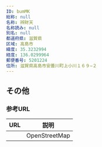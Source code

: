 ```yaml
---
ID: bumMK
総称: null
名称: 辨財天
名称読み: null
別名: null
都道府県: 滋賀県
区域: 高島市
緯度: 35.3232994
経度: 136.0299964
郵便番号: 5201224
住所: 滋賀県高島市安曇川町上小川１６９−２
---
```


## その他

### 参考URL

| URL | 説明          |
| --- | ------------- |
|     | OpenStreetMap |
